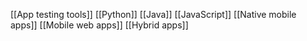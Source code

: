[[App testing tools]] [[Python]] [[Java]] [[JavaScript]] [[Native mobile apps]] [[Mobile web apps]] [[Hybrid apps]]